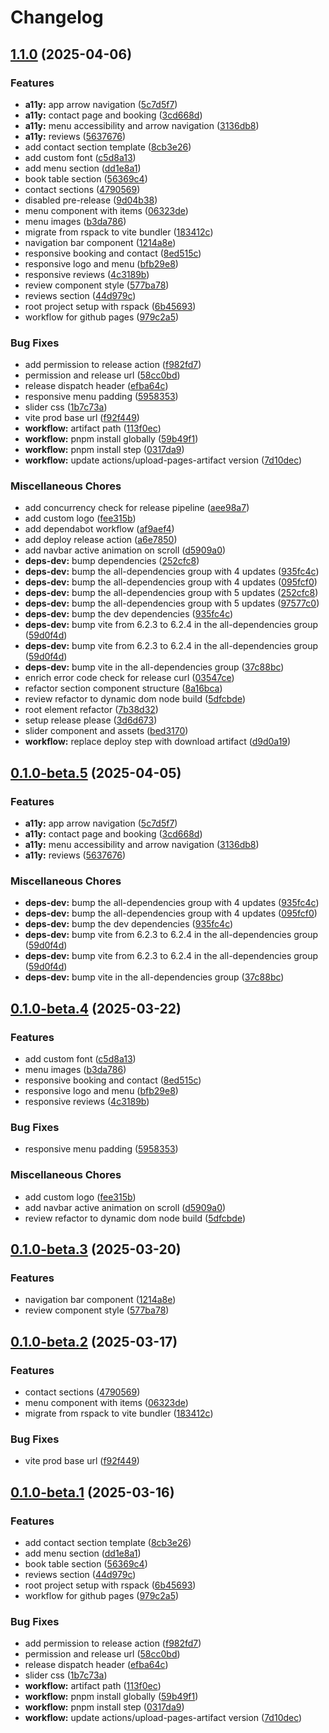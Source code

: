 # Changelog

## [1.1.0](https://github.com/bozzelliandrea/cafeteria-website/compare/cafeteria-website-v1.0.0...cafeteria-website-v1.1.0) (2025-04-06)


### Features

* **a11y:** app arrow navigation ([5c7d5f7](https://github.com/bozzelliandrea/cafeteria-website/commit/5c7d5f7e7f5fe0490bad489feed18be7885e93d3))
* **a11y:** contact page and booking ([3cd668d](https://github.com/bozzelliandrea/cafeteria-website/commit/3cd668de57a3d929ec42d94417629c885d60a7dc))
* **a11y:** menu accessibility and arrow navigation ([3136db8](https://github.com/bozzelliandrea/cafeteria-website/commit/3136db890afdb840e63ad4e5e941bd0e0a60c88d))
* **a11y:** reviews ([5637676](https://github.com/bozzelliandrea/cafeteria-website/commit/56376763822f90453c5595269e0e433374c8de8a))
* add contact section template ([8cb3e26](https://github.com/bozzelliandrea/cafeteria-website/commit/8cb3e264da78da500163a295d594dcf98df18a8f))
* add custom font ([c5d8a13](https://github.com/bozzelliandrea/cafeteria-website/commit/c5d8a13b620a469a72ee0ef15fb0893bfa124aea))
* add menu section ([dd1e8a1](https://github.com/bozzelliandrea/cafeteria-website/commit/dd1e8a15d1f37f8616a4ecb3ff7c18ec6da3eb39))
* book table section ([56369c4](https://github.com/bozzelliandrea/cafeteria-website/commit/56369c41560097795279187ec6f8fbc9d5471c98))
* contact sections ([4790569](https://github.com/bozzelliandrea/cafeteria-website/commit/47905692456a08a987cbd5d22f9054fbd8bfaf77))
* disabled pre-release ([9d04b38](https://github.com/bozzelliandrea/cafeteria-website/commit/9d04b384a37d7ad07484d4fa4a7020ff7a73da94))
* menu component with items ([06323de](https://github.com/bozzelliandrea/cafeteria-website/commit/06323de577fdd58392c54ba863a2d7c5258b88f2))
* menu images ([b3da786](https://github.com/bozzelliandrea/cafeteria-website/commit/b3da786accd9981ded477c210594477e2e04ea8f))
* migrate from rspack to vite bundler ([183412c](https://github.com/bozzelliandrea/cafeteria-website/commit/183412c18b186af177101c6d23099eef368b20c8))
* navigation bar component ([1214a8e](https://github.com/bozzelliandrea/cafeteria-website/commit/1214a8ebe8f03a323d84da4de43683833c5c2a9d))
* responsive booking and contact ([8ed515c](https://github.com/bozzelliandrea/cafeteria-website/commit/8ed515c5b56ec873cf6e63d3e79208ba95325e10))
* responsive logo and menu ([bfb29e8](https://github.com/bozzelliandrea/cafeteria-website/commit/bfb29e8b48779467b3c1cbc3722a7f04fe00f540))
* responsive reviews ([4c3189b](https://github.com/bozzelliandrea/cafeteria-website/commit/4c3189b53f199d0a50aff7de6b0fea3f00873c84))
* review component style ([577ba78](https://github.com/bozzelliandrea/cafeteria-website/commit/577ba78a3921092e0325d72a2960194140c540e4))
* reviews section ([44d979c](https://github.com/bozzelliandrea/cafeteria-website/commit/44d979ce9d1d59981fa8d10498dd659b57d28701))
* root project setup with rspack ([6b45693](https://github.com/bozzelliandrea/cafeteria-website/commit/6b4569372f5c6dafebe8ed61964f5db2d030bc98))
* workflow for github pages ([979c2a5](https://github.com/bozzelliandrea/cafeteria-website/commit/979c2a5704e38bbc063180b5516fb34583a24358))


### Bug Fixes

* add permission to release action ([f982fd7](https://github.com/bozzelliandrea/cafeteria-website/commit/f982fd7b83d361b5c0eff0653d19e9b7c3a0efd6))
* permission and release url ([58cc0bd](https://github.com/bozzelliandrea/cafeteria-website/commit/58cc0bdd97b687ab904ec44dc2ffa1ca3283b3c3))
* release dispatch header ([efba64c](https://github.com/bozzelliandrea/cafeteria-website/commit/efba64c71e86fb0403a4a9f898cefd0eccd83494))
* responsive menu padding ([5958353](https://github.com/bozzelliandrea/cafeteria-website/commit/5958353b733da2a9561d4e3546874855905f4bc1))
* slider css ([1b7c73a](https://github.com/bozzelliandrea/cafeteria-website/commit/1b7c73af1ca6ef7ad59e06aa6da4da77c9af9d90))
* vite prod base url ([f92f449](https://github.com/bozzelliandrea/cafeteria-website/commit/f92f449be7138f9405ec6232b66bb501bfdc6ae2))
* **workflow:** artifact path ([113f0ec](https://github.com/bozzelliandrea/cafeteria-website/commit/113f0ec764bbabac38335bb987362f5981020ee4))
* **workflow:** pnpm install globally ([59b49f1](https://github.com/bozzelliandrea/cafeteria-website/commit/59b49f1957a708434abb09af15c9a65fb3fda99b))
* **workflow:** pnpm install step ([0317da9](https://github.com/bozzelliandrea/cafeteria-website/commit/0317da936fe6b706ad8e75e4ca15f7c8347d18fc))
* **workflow:** update actions/upload-pages-artifact version ([7d10dec](https://github.com/bozzelliandrea/cafeteria-website/commit/7d10decfa7d10005b6f6ec4f29b85d3d4640c0c7))


### Miscellaneous Chores

* add concurrency check for release pipeline ([aee98a7](https://github.com/bozzelliandrea/cafeteria-website/commit/aee98a73fea09c8f10a3d3b1522bcb5db62f3379))
* add custom logo ([fee315b](https://github.com/bozzelliandrea/cafeteria-website/commit/fee315bebb63af4ab32ae92fd2cefac7b865cbf6))
* add dependabot workflow ([af9aef4](https://github.com/bozzelliandrea/cafeteria-website/commit/af9aef477cabaac7ffb2419e3c5a02d9857837cf))
* add deploy release action ([a6e7850](https://github.com/bozzelliandrea/cafeteria-website/commit/a6e7850c0c39db571238d5c6237c53c74f72f027))
* add navbar active animation on scroll ([d5909a0](https://github.com/bozzelliandrea/cafeteria-website/commit/d5909a00000ea1ae5ab22d390e11383b08d540eb))
* **deps-dev:** bump dependencies ([252cfc8](https://github.com/bozzelliandrea/cafeteria-website/commit/252cfc81dee6752a7f83d59acf2e53ad8aebd4a3))
* **deps-dev:** bump the all-dependencies group with 4 updates ([935fc4c](https://github.com/bozzelliandrea/cafeteria-website/commit/935fc4c3c5e198c493a9ae63fef74420d5091e58))
* **deps-dev:** bump the all-dependencies group with 4 updates ([095fcf0](https://github.com/bozzelliandrea/cafeteria-website/commit/095fcf08a781fcd1cfc8410349652693716c70e9))
* **deps-dev:** bump the all-dependencies group with 5 updates ([252cfc8](https://github.com/bozzelliandrea/cafeteria-website/commit/252cfc81dee6752a7f83d59acf2e53ad8aebd4a3))
* **deps-dev:** bump the all-dependencies group with 5 updates ([97577c0](https://github.com/bozzelliandrea/cafeteria-website/commit/97577c0f887e9a281f102cb81b59a743e0a2e69e))
* **deps-dev:** bump the dev dependencies ([935fc4c](https://github.com/bozzelliandrea/cafeteria-website/commit/935fc4c3c5e198c493a9ae63fef74420d5091e58))
* **deps-dev:** bump vite from 6.2.3 to 6.2.4 in the all-dependencies group ([59d0f4d](https://github.com/bozzelliandrea/cafeteria-website/commit/59d0f4d86bc412589f09dd5e5657a8dc18269f79))
* **deps-dev:** bump vite from 6.2.3 to 6.2.4 in the all-dependencies group ([59d0f4d](https://github.com/bozzelliandrea/cafeteria-website/commit/59d0f4d86bc412589f09dd5e5657a8dc18269f79))
* **deps-dev:** bump vite in the all-dependencies group ([37c88bc](https://github.com/bozzelliandrea/cafeteria-website/commit/37c88bc4a785c698cceca2e08f8d69c99a00888f))
* enrich error code check for release curl ([03547ce](https://github.com/bozzelliandrea/cafeteria-website/commit/03547ce0b9ef6417b38531fdf80dd0a8c975a049))
* refactor section component structure ([8a16bca](https://github.com/bozzelliandrea/cafeteria-website/commit/8a16bca059c3071fc736646db9b7695459b9f728))
* review refactor to dynamic dom node build ([5dfcbde](https://github.com/bozzelliandrea/cafeteria-website/commit/5dfcbde97aa31a39835e15aad296a918ba29983f))
* root element refactor ([7b38d32](https://github.com/bozzelliandrea/cafeteria-website/commit/7b38d3266330fc0be812ae7521f8568d2f94eebb))
* setup release please ([3d6d673](https://github.com/bozzelliandrea/cafeteria-website/commit/3d6d673eb4dbcfcfe9ab426b89271a9924f6bd88))
* slider component and assets ([bed3170](https://github.com/bozzelliandrea/cafeteria-website/commit/bed3170fa0a90ade00bbc54ace61906f65985018))
* **workflow:** replace deploy step with download artifact ([d9d0a19](https://github.com/bozzelliandrea/cafeteria-website/commit/d9d0a19bdffd1f8d8450ff51b1827ec891f7f8e3))

## [0.1.0-beta.5](https://github.com/bozzelliandrea/cafeteria-website/compare/cafeteria-website-v0.1.0-beta.4...cafeteria-website-v0.1.0-beta.5) (2025-04-05)

### Features

- **a11y:** app arrow navigation ([5c7d5f7](https://github.com/bozzelliandrea/cafeteria-website/commit/5c7d5f7e7f5fe0490bad489feed18be7885e93d3))
- **a11y:** contact page and booking ([3cd668d](https://github.com/bozzelliandrea/cafeteria-website/commit/3cd668de57a3d929ec42d94417629c885d60a7dc))
- **a11y:** menu accessibility and arrow navigation ([3136db8](https://github.com/bozzelliandrea/cafeteria-website/commit/3136db890afdb840e63ad4e5e941bd0e0a60c88d))
- **a11y:** reviews ([5637676](https://github.com/bozzelliandrea/cafeteria-website/commit/56376763822f90453c5595269e0e433374c8de8a))

### Miscellaneous Chores

- **deps-dev:** bump the all-dependencies group with 4 updates ([935fc4c](https://github.com/bozzelliandrea/cafeteria-website/commit/935fc4c3c5e198c493a9ae63fef74420d5091e58))
- **deps-dev:** bump the all-dependencies group with 4 updates ([095fcf0](https://github.com/bozzelliandrea/cafeteria-website/commit/095fcf08a781fcd1cfc8410349652693716c70e9))
- **deps-dev:** bump the dev dependencies ([935fc4c](https://github.com/bozzelliandrea/cafeteria-website/commit/935fc4c3c5e198c493a9ae63fef74420d5091e58))
- **deps-dev:** bump vite from 6.2.3 to 6.2.4 in the all-dependencies group ([59d0f4d](https://github.com/bozzelliandrea/cafeteria-website/commit/59d0f4d86bc412589f09dd5e5657a8dc18269f79))
- **deps-dev:** bump vite from 6.2.3 to 6.2.4 in the all-dependencies group ([59d0f4d](https://github.com/bozzelliandrea/cafeteria-website/commit/59d0f4d86bc412589f09dd5e5657a8dc18269f79))
- **deps-dev:** bump vite in the all-dependencies group ([37c88bc](https://github.com/bozzelliandrea/cafeteria-website/commit/37c88bc4a785c698cceca2e08f8d69c99a00888f))

## [0.1.0-beta.4](https://github.com/bozzelliandrea/cafeteria-website/compare/cafeteria-website-v0.1.0-beta.3...cafeteria-website-v0.1.0-beta.4) (2025-03-22)

### Features

- add custom font ([c5d8a13](https://github.com/bozzelliandrea/cafeteria-website/commit/c5d8a13b620a469a72ee0ef15fb0893bfa124aea))
- menu images ([b3da786](https://github.com/bozzelliandrea/cafeteria-website/commit/b3da786accd9981ded477c210594477e2e04ea8f))
- responsive booking and contact ([8ed515c](https://github.com/bozzelliandrea/cafeteria-website/commit/8ed515c5b56ec873cf6e63d3e79208ba95325e10))
- responsive logo and menu ([bfb29e8](https://github.com/bozzelliandrea/cafeteria-website/commit/bfb29e8b48779467b3c1cbc3722a7f04fe00f540))
- responsive reviews ([4c3189b](https://github.com/bozzelliandrea/cafeteria-website/commit/4c3189b53f199d0a50aff7de6b0fea3f00873c84))

### Bug Fixes

- responsive menu padding ([5958353](https://github.com/bozzelliandrea/cafeteria-website/commit/5958353b733da2a9561d4e3546874855905f4bc1))

### Miscellaneous Chores

- add custom logo ([fee315b](https://github.com/bozzelliandrea/cafeteria-website/commit/fee315bebb63af4ab32ae92fd2cefac7b865cbf6))
- add navbar active animation on scroll ([d5909a0](https://github.com/bozzelliandrea/cafeteria-website/commit/d5909a00000ea1ae5ab22d390e11383b08d540eb))
- review refactor to dynamic dom node build ([5dfcbde](https://github.com/bozzelliandrea/cafeteria-website/commit/5dfcbde97aa31a39835e15aad296a918ba29983f))

## [0.1.0-beta.3](https://github.com/bozzelliandrea/cafeteria-website/compare/cafeteria-website-v0.1.0-beta.2...cafeteria-website-v0.1.0-beta.3) (2025-03-20)

### Features

- navigation bar component ([1214a8e](https://github.com/bozzelliandrea/cafeteria-website/commit/1214a8ebe8f03a323d84da4de43683833c5c2a9d))
- review component style ([577ba78](https://github.com/bozzelliandrea/cafeteria-website/commit/577ba78a3921092e0325d72a2960194140c540e4))

## [0.1.0-beta.2](https://github.com/bozzelliandrea/cafeteria-website/compare/cafeteria-website-v0.1.0-beta.1...cafeteria-website-v0.1.0-beta.2) (2025-03-17)

### Features

- contact sections ([4790569](https://github.com/bozzelliandrea/cafeteria-website/commit/47905692456a08a987cbd5d22f9054fbd8bfaf77))
- menu component with items ([06323de](https://github.com/bozzelliandrea/cafeteria-website/commit/06323de577fdd58392c54ba863a2d7c5258b88f2))
- migrate from rspack to vite bundler ([183412c](https://github.com/bozzelliandrea/cafeteria-website/commit/183412c18b186af177101c6d23099eef368b20c8))

### Bug Fixes

- vite prod base url ([f92f449](https://github.com/bozzelliandrea/cafeteria-website/commit/f92f449be7138f9405ec6232b66bb501bfdc6ae2))

## [0.1.0-beta.1](https://github.com/bozzelliandrea/cafeteria-website/compare/cafeteria-website-v0.0.1-beta.1...cafeteria-website-v0.1.0-beta.1) (2025-03-16)

### Features

- add contact section template ([8cb3e26](https://github.com/bozzelliandrea/cafeteria-website/commit/8cb3e264da78da500163a295d594dcf98df18a8f))
- add menu section ([dd1e8a1](https://github.com/bozzelliandrea/cafeteria-website/commit/dd1e8a15d1f37f8616a4ecb3ff7c18ec6da3eb39))
- book table section ([56369c4](https://github.com/bozzelliandrea/cafeteria-website/commit/56369c41560097795279187ec6f8fbc9d5471c98))
- reviews section ([44d979c](https://github.com/bozzelliandrea/cafeteria-website/commit/44d979ce9d1d59981fa8d10498dd659b57d28701))
- root project setup with rspack ([6b45693](https://github.com/bozzelliandrea/cafeteria-website/commit/6b4569372f5c6dafebe8ed61964f5db2d030bc98))
- workflow for github pages ([979c2a5](https://github.com/bozzelliandrea/cafeteria-website/commit/979c2a5704e38bbc063180b5516fb34583a24358))

### Bug Fixes

- add permission to release action ([f982fd7](https://github.com/bozzelliandrea/cafeteria-website/commit/f982fd7b83d361b5c0eff0653d19e9b7c3a0efd6))
- permission and release url ([58cc0bd](https://github.com/bozzelliandrea/cafeteria-website/commit/58cc0bdd97b687ab904ec44dc2ffa1ca3283b3c3))
- release dispatch header ([efba64c](https://github.com/bozzelliandrea/cafeteria-website/commit/efba64c71e86fb0403a4a9f898cefd0eccd83494))
- slider css ([1b7c73a](https://github.com/bozzelliandrea/cafeteria-website/commit/1b7c73af1ca6ef7ad59e06aa6da4da77c9af9d90))
- **workflow:** artifact path ([113f0ec](https://github.com/bozzelliandrea/cafeteria-website/commit/113f0ec764bbabac38335bb987362f5981020ee4))
- **workflow:** pnpm install globally ([59b49f1](https://github.com/bozzelliandrea/cafeteria-website/commit/59b49f1957a708434abb09af15c9a65fb3fda99b))
- **workflow:** pnpm install step ([0317da9](https://github.com/bozzelliandrea/cafeteria-website/commit/0317da936fe6b706ad8e75e4ca15f7c8347d18fc))
- **workflow:** update actions/upload-pages-artifact version ([7d10dec](https://github.com/bozzelliandrea/cafeteria-website/commit/7d10decfa7d10005b6f6ec4f29b85d3d4640c0c7))
